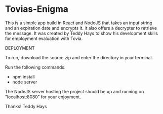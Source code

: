 # Tovias-Enigma
This is a simple app build in React and NodeJS that takes an input string and an expiration date and encrypts it. It also offers a decrypter to retrieve the message. It was created by Teddy Hays to show his development skills for employment evaluation with Tovia.


DEPLOYMENT

To run, download the source zip and enter the directory in your terminal.

Run the following commands:
- npm install
- node server

The NodeJS server hosting the project should be up and running on "localhost:8080" for your enjoyment.

Thanks!
Teddy Hays
